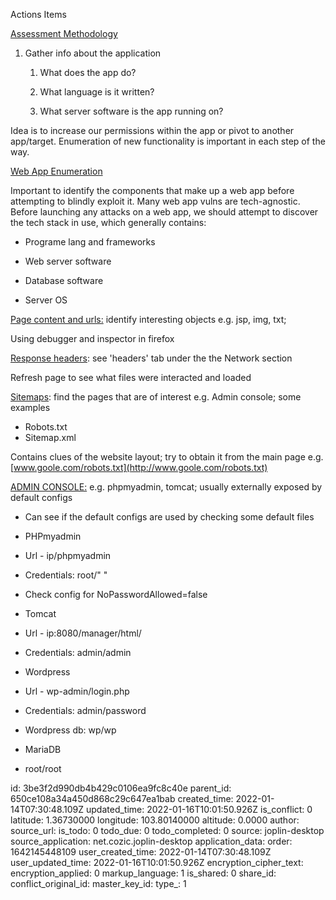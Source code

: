 Actions Items

<ins>Assessment Methodology</ins>

1.  Gather info about the application
    
    1.  What does the app do?
        
    2.  What language is it written?
        
    3.  What server software is the app running on?
        

Idea is to increase our permissions within the app or pivot to another app/target. Enumeration of new functionality is important in each step of the way.

<ins>Web App Enumeration</ins>

Important to identify the components that make up a web app before attempting to blindly exploit it. Many web app vulns are tech-agnostic. Before launching any attacks on a web app, we should attempt to discover the tech stack in use, which generally contains:

- Programe lang and frameworks
    
- Web server software
    
- Database software
    
- Server OS
    

<ins>Page content and urls:</ins> identify interesting objects e.g. jsp, img, txt;

Using debugger and inspector in firefox

<ins>Response headers</ins>: see 'headers' tab under the the Network section

Refresh page to see what files were interacted and loaded

<ins>Sitemaps</ins>: find the pages that are of interest e.g. Admin console; some examples

- Robots.txt
- Sitemap.xml

Contains clues of the website layout; try to obtain it from the main page e.g. [www.goole.com/robots.txt](http://www.goole.com/robots.txt)

<ins>ADMIN CONSOLE:</ins> e.g. phpmyadmin, tomcat; usually externally exposed by default configs

- Can see if the default configs are used by checking some default files
- PHPmyadmin

- Url - ip/phpmyadmin
- Credentials: root/" "
- Check config for NoPasswordAllowed=false

- Tomcat

- Url - ip:8080/manager/html/
- Credentials: admin/admin

- Wordpress

- Url - wp-admin/login.php
- Credentials: admin/password
- Wordpress db: wp/wp

- MariaDB

- root/root

id: 3be3f2d990db4b429c0106ea9fc8c40e
parent_id: 650ce108a34a450d868c29c647ea1bab
created_time: 2022-01-14T07:30:48.109Z
updated_time: 2022-01-16T10:01:50.926Z
is_conflict: 0
latitude: 1.36730000
longitude: 103.80140000
altitude: 0.0000
author: 
source_url: 
is_todo: 0
todo_due: 0
todo_completed: 0
source: joplin-desktop
source_application: net.cozic.joplin-desktop
application_data: 
order: 1642145448109
user_created_time: 2022-01-14T07:30:48.109Z
user_updated_time: 2022-01-16T10:01:50.926Z
encryption_cipher_text: 
encryption_applied: 0
markup_language: 1
is_shared: 0
share_id: 
conflict_original_id: 
master_key_id: 
type_: 1